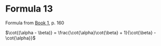 # Formula 13

Formula from [Book 1](../Buch1.md), p. 160

$\cot{(\alpha - \beta)} = \frac{\cot{\alpha}\cot{\beta} + 1}{\cot{\beta} - \cot{\alpha}}$
